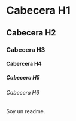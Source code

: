 # Cabecera H1
## Cabecera H2
### Cabecera H3
#### Cabercera H4
##### Cabecera H5
###### Cabecera H6

Soy un readme.